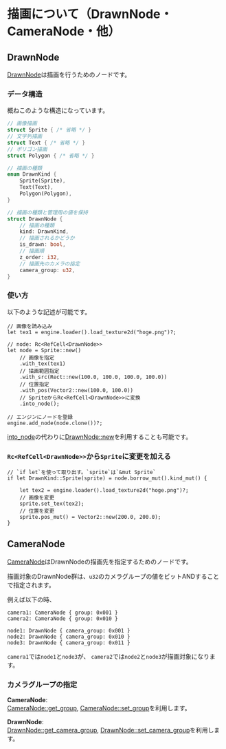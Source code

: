 # 描画について（DrawnNode・CameraNode・他）

## DrawnNode
[DrawnNode](../../node/drawn/struct.DrawnNode.html)は描画を行うためのノードです。

### データ構造
概ねこのような構造になっています。

```rust
// 画像描画
struct Sprite { /* 省略 */ }
// 文字列描画
struct Text { /* 省略 */ }
// ポリゴン描画
struct Polygon { /* 省略 */ }

// 描画の種類
enum DrawnKind {
    Sprite(Sprite),
    Text(Text),
    Polygon(Polygon),
}

// 描画の種類と管理用の値を保持
struct DrawnNode {
    // 描画の種類
    kind: DrawnKind,
    // 描画されるかどうか
    is_drawn: bool,
    // 描画順
    z_order: i32,
    // 描画先のカメラの指定
    camera_group: u32,
}
```

### 使い方

以下のような記述が可能です。

```ignore
// 画像を読み込み
let tex1 = engine.loader().load_texture2d("hoge.png")?;

// node: Rc<RefCell<DrawnNode>>
let node = Sprite::new()
    // 画像を指定
    .with_tex(tex1)
    // 描画範囲指定
    .with_src(Rect::new(100.0, 100.0, 100.0, 100.0))
    // 位置指定
    .with_pos(Vector2::new(100.0, 100.0))
    // SpriteからRc<RefCell<DrawnNode>>に変換
    .into_node();

// エンジンにノードを登録
engine.add_node(node.clone())?;
```

[into_node](../../node/drawn/trait.Drawn.html#method.into_node)の代わりに[DrawnNode::new](../../node/drawn/struct.DrawnNode.html#method.new)を利用することも可能です。

### `Rc<RefCell<DrawnNode>>`から`Sprite`に変更を加える

```ignore
// `if let`を使って取り出す。`sprite`は`&mut Sprite`
if let DrawnKind::Sprite(sprite) = node.borrow_mut().kind_mut() {

    let tex2 = engine.loader().load_texture2d("hoge.png")?;
    // 画像を変更
    sprite.set_tex(tex2);
    // 位置を変更
    sprite.pos_mut() = Vector2::new(200.0, 200.0);
}

```

## CameraNode
[CameraNode](../../node/camera/struct.CameraNode.html)はDrawnNodeの描画先を指定するためのノードです。

描画対象のDrawnNode群は、`u32`のカメラグループの値をビットANDすることで指定されます。

例えば以下の時、
```
camera1: CameraNode { group: 0x001 }
camera2: CameraNode { group: 0x010 }

node1: DrawnNode { camera_group: 0x001 }
node2: DrawnNode { camera_group: 0x010 }
node3: DrawnNode { camera_group: 0x011 }
```

`camera1`では`node1`と`node3`が、
`camera2`では`node2`と`node3`が描画対象になります。

### カメラグループの指定
**CameraNode**:  
[CameraNode::get_group](../../node/camera/struct.CameraNode.html#method.get_group),
[CameraNode::set_group](../../node/camera/struct.CameraNode.html#method.set_group)を利用します。

**DrawnNode**:  
[DrawnNode::get_camera_group](../../node/drawn/struct.DrawnNode.html#method.get_camera_group),
[DrawnNode::set_camera_group](../../node/drawn/struct.DrawnNode.html#method.set_camera_group)を利用します。

